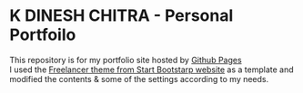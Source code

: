 # K DINESH CHITRA - Personal Portfoilo 

[](https://kdineshchitra.github.io/)

This repository is for my portfolio site hosted by [Github Pages](https://pages.github.com/)  
I used the [Freelancer theme from Start Bootstarp website](https://startbootstrap.com/theme/freelancer) as a template and modified the contents & some of the settings according to my needs.  

